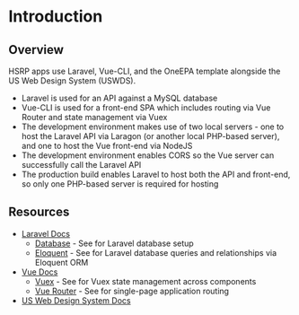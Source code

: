 # Introduction

## Overview

HSRP apps use Laravel, Vue-CLI, and the OneEPA template alongside the US Web Design System (USWDS). 

* Laravel is used for an API against a MySQL database
* Vue-CLI is used for a front-end SPA which includes routing via Vue Router and state management via Vuex
* The development environment makes use of two local servers - one to host the  Laravel API via Laragon (or another local PHP-based server), and one to host the Vue front-end via NodeJS
* The development environment enables CORS so the Vue server can successfully call the Laravel API
* The production build enables Laravel to host both the API and front-end, so only one PHP-based server is required for hosting 

## Resources

* [Laravel Docs](https://laravel.com/docs/5.8)
  * [Database](https://laravel.com/docs/5.8/database) - See for Laravel database setup
  * [Eloquent](https://laravel.com/docs/5.8/eloquent) - See for Laravel database queries and relationships via Eloquent ORM
* [Vue Docs](https://vuejs.org/v2/guide/)
  * [Vuex](https://vuex.vuejs.org/guide/) - See for Vuex state management across components
  * [Vue Router](https://router.vuejs.org/guide/) - See for single-page application routing
* [US Web Design System Docs](https://designsystem.digital.gov/documentation/)